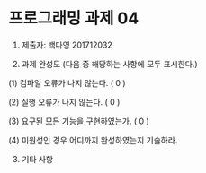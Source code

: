 ﻿# 프로그래밍 과제 04

1. 제출자:   백다영 201712032

2. 과제 완성도 (다음 중 해당하는 사항에 모두 표시한다.)

(1) 컴파일 오류가 나지 않는다. (  0  )

(2) 실행 오류가 나지 않는다. (  0  )

(3) 요구된 모든 기능을 구현하였는가. ( 0    )

(4) 미원성인 경우 어디까지 완성하였는지 기술하라.

3. 기타 사항 
